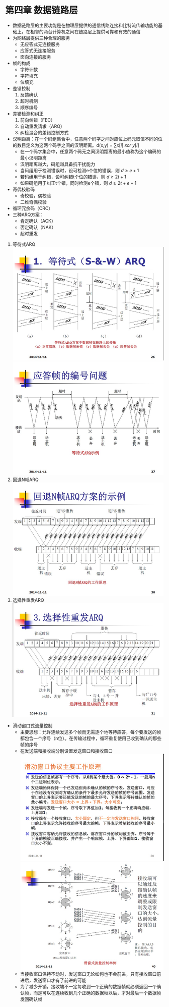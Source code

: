 # 第四章 数据链路层
- 数据链路层的主要功能是在物理层提供的通信线路连接和比特流传输功能的基础上，在相邻的两台计算机之间在链路层上提供可靠和有效的通信
- 为网络层提供三种合理的服务
    - 无应答式无连接服务
    - 应答式无连接服务
    - 面向连接的服务
- 帧的构成
    - 字符计数
    - 字符填充
    - 位填充
- 差错控制
    1. 反馈确认
    1. 超时机制
    1. 顺序编号
- 差错检测和纠正
    1. 前向纠错（FEC）
    1. 自动重发请求（ARQ）
    1. 纠检混合的差错控制方式
- 汉明距离：在一个码组集合中，任意两个码字之间对应位上码元取值不同的位的数目定义为这两个码字之间的汉明距离。d(x,y) = $\sum x[i]\ xor\ y[i]$
    - 在一个码字集合中，任意两个码元之间汉明距离的最小值称为这个编码的最小汉明距离
    - 汉明距离越大，码组越具备抗干扰能力
    - 当码组用于检测错误时，设可检测e个位的错误，则 $d \ge e+1$
    - 若码组用于纠错，设可纠错t个位的错误，则 $d \ge 2t+1$
    - 如果码组用于纠正t个错，同时检测e个错，则 $d \ge 2t+e+1$
- 奇偶校验码
    - 奇校验，偶校验
    - 二维奇偶校验
- 循环冗余码（CRC）
- 三种ARQ方案：
    - 肯定确认（ACK）
    - 否定确认（NAK）
    - 超时重发
1. 等待式ARQ
![avater](./image/waiting_arq.jpg)
![avater](./image/arq_frame1.jpg)
1. 回退N帧ARQ
![avater](./image/back_arq.jpg)
1. 选择性重发ARQ
![avater](./image/resent_arq.jpg)

- 滑动窗口式流量控制
    - 主要思想：允许连续发送多个帧而无需逐个地等待应答，每个要发送的帧都包含一个序号（n位）。在传输过程中，循环重复使用已收到确认的那些帧的序号
    - 在发送端和接收端分别设置发送窗口和接收窗口
![avater](./image/slide_window.jpg)
![avater](./image/slide_window1.jpg)
    - 当接收窗口保持不动时，发送窗口无论如何也不会前进，只有接收窗口前进后，发送窗口才有了前进的可能
    - 为了减少开销，接收端不一定每收到一个正确的数据帧就必须返回一个确认帧，而是可以在连续收到几个正确的数据帧以后，才对最后一个数据帧发回确认帧

